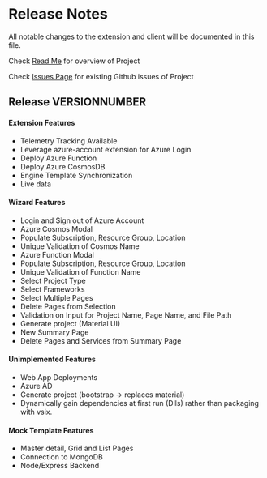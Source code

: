 # Release Notes

All notable changes to the extension and client will be documented in this file.

Check [Read Me](https://github.com/Microsoft/WebTemplateStudio/blob/master/README.md/) for overview of Project

Check [Issues Page](https://github.com/Microsoft/WebTemplateStudio/issues/) for existing Github issues of Project


## Release __VERSIONNUMBER__

#### Extension Features
- Telemetry Tracking Available
- Leverage azure-account extension for Azure Login
- Deploy Azure Function
- Deploy Azure CosmosDB
- Engine Template Synchronization
- Live data

#### Wizard Features
- Login and Sign out of Azure Account
- Azure Cosmos Modal
- Populate Subscription, Resource Group, Location
- Unique Validation of Cosmos Name
- Azure Function Modal
- Populate Subscription, Resource Group, Location
- Unique Validation of Function Name
- Select Project Type
- Select Frameworks
- Select Multiple Pages
- Delete Pages from Selection
- Validation on Input for Project Name, Page Name, and File Path
- Generate project (Material UI)
- New Summary Page
- Delete Pages and Services from Summary Page

#### Unimplemented Features
- Web App Deployments
- Azure AD 
- Generate project (bootstrap -> replaces material) 
- Dynamically gain dependencies at first run (Dlls) rather than packaging with vsix. 

#### Mock Template Features
- Master detail, Grid and List Pages 
- Connection to MongoDB 
- Node/Express Backend 
